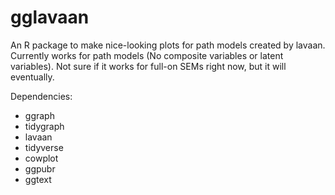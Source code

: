 # gglavaan

An R package to make nice-looking plots for path models created by lavaan. Currently works for path models (No composite variables or latent variables). Not sure if it works for full-on SEMs right now, but it will eventually.

Dependencies:
 - ggraph
 - tidygraph
 - lavaan
 - tidyverse
 - cowplot
 - ggpubr
 - ggtext
